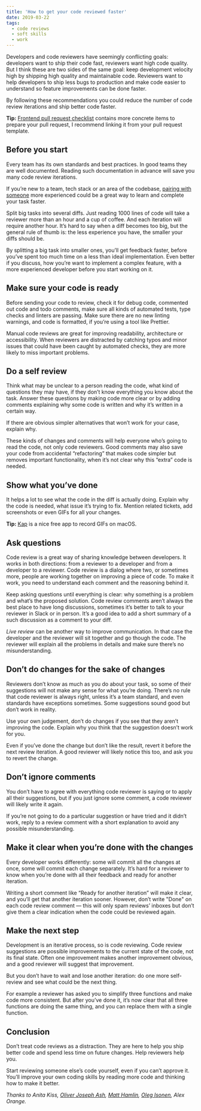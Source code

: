 ```yaml
---
title: 'How to get your code reviewed faster'
date: 2019-03-22
tags:
  - code reviews
  - soft skills
  - work
---
```


Developers and code reviewers have seemingly conflicting goals: developers want to ship their code fast, reviewers want high code quality. But I think these are two sides of the same goal: keep development velocity high by shipping high quality and maintainable code. Reviewers want to help developers to ship less bugs to production and make code easier to understand so feature improvements can be done faster.

By following these recommendations you could reduce the number of code review iterations and ship better code faster.

**Tip:** [Frontend pull request checklist](https://github.com/sapegin/frontend-pull-request-checklist) contains more concrete items to prepare your pull request, I recommend linking it from your pull request template.

## Before you start

Every team has its own standards and best practices. In good teams they are well documented. Reading such documentation in advance will save you many code review iterations.

If you’re new to a team, tech stack or an area of the codebase, [pairing with someone](https://medium.com/@oleg008/pair-programming-will-save-you-money-98d3f2fd0bca) more experienced could be a great way to learn and complete your task faster.

Split big tasks into several diffs. Just reading 1000 lines of code will take a reviewer more than an hour and a cup of coffee. And each iteration will require another hour. It’s hard to say when a diff becomes too big, but the general rule of thumb is: the less experience you have, the smaller your diffs should be.

By splitting a big task into smaller ones, you’ll get feedback faster, before you’ve spent too much time on a less than ideal implementation. Even better if you discuss, how you’re want to implement a complex feature, with a more experienced developer before you start working on it.

## Make sure your code is ready

Before sending your code to review, check it for debug code, commented out code and todo comments, make sure all kinds of automated tests, type checks and linters are passing. Make sure there are no new linting warnings, and code is formatted, if you’re using a tool like Prettier.

Manual code reviews are great for improving readability, architecture or accessibility. When reviewers are distracted by catching typos and minor issues that could have been caught by automated checks, they are more likely to miss important problems.

## Do a self review

Think what may be unclear to a person reading the code, what kind of questions they may have, if they don’t know everything you know about the task. Answer these questions by making code more clear or by adding comments explaining why some code is written and why it’s written in a certain way.

If there are obvious simpler alternatives that won’t work for your case, explain why.

These kinds of changes and comments will help everyone who’s going to read the code, not only code reviewers. Good comments may also save your code from accidental “refactoring” that makes code simpler but removes important functionality, when it’s not clear why this “extra” code is needed.

## Show what you’ve done

It helps a lot to see what the code in the diff is actually doing. Explain why the code is needed, what issue it’s trying to fix. Mention related tickets, add screenshots or even GIFs for all your changes.

**Tip:** [Kap](https://getkap.co/) is a nice free app to record GIFs on macOS.

## Ask questions

Code review is a great way of sharing knowledge between developers. It works in both directions: from a reviewer to a developer and from a developer to a reviewer. Code review is a dialog where two, or sometimes more, people are working together on improving a piece of code. To make it work, you need to understand each comment and the reasoning behind it.

Keep asking questions until everything is clear: why something is a problem and what’s the proposed solution. Code review comments aren’t always the best place to have long discussions, sometimes it’s better to talk to your reviewer in Slack or in person. It’s a good idea to add a short summary of a such discussion as a comment to your diff.

_Live review_ can be another way to improve communication. In that case the developer and the reviewer will sit together and go though the code. The reviewer will explain all the problems in details and make sure there’s no misunderstanding.

## Don’t do changes for the sake of changes

Reviewers don’t know as much as you do about your task, so some of their suggestions will not make any sense for what you’re doing. There’s no rule that code reviewer is always right, unless it’s a team standard, and even standards have exceptions sometimes. Some suggestions sound good but don’t work in reality.

Use your own judgement, don’t do changes if you see that they aren’t improving the code. Explain why you think that the suggestion doesn’t work for you.

Even if you’ve done the change but don’t like the result, revert it before the next review iteration. A good reviewer will likely notice this too, and ask you to revert the change.

## Don’t ignore comments

You don’t have to agree with everything code reviewer is saying or to apply all their suggestions, but if you just ignore some comment, a code reviewer will likely write it again.

If you’re not going to do a particular suggestion or have tried and it didn’t work, reply to a review comment with a short explanation to avoid any possible misunderstanding.

## Make it clear when you’re done with the changes

Every developer works differently: some will commit all the changes at once, some will commit each change separately. It’s hard for a reviewer to know when you’re done with all their feedback and ready for another iteration.

Writing a short comment like “Ready for another iteration” will make it clear, and you’ll get that another iteration sooner. However, don’t write "Done" on each code review comment — this will only spam reviews’ inboxes but don’t give them a clear indication when the code could be reviewed again.

## Make the next step

Development is an iterative process, so is code reviewing. Code review suggestions are possible improvements to the current state of the code, not its final state. Often one improvement makes another improvement obvious, and a good reviewer will suggest that improvement.

But you don’t have to wait and lose another iteration: do one more self-review and see what could be the next thing.

For example a reviewer has asked you to simplify three functions and make code more consistent. But after you’ve done it, it’s now clear that all three functions are doing the same thing, and you can replace them with a single function.

## Conclusion

Don’t treat code reviews as a distraction. They are here to help you ship better code and spend less time on future changes. Help reviewers help you.

Start reviewing someone else’s code yourself, even if you can’t approve it. You’ll improve your own coding skills by reading more code and thinking how to make it better.

_Thanks to Anita Kiss, [Oliver Joseph Ash](https://oliverjash.me/), [Matt Hamlin](https://matthamlin.me), [Oleg Isonen](https://twitter.com/oleg008), Alex Orange._
